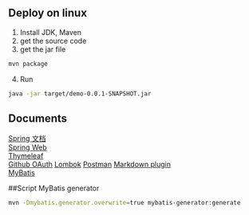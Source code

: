 

## Deploy on linux
1. Install JDK, Maven
2. get the source code
3. get the jar file

``` sh
mvn package
```

4. Run
``` sh
java -jar target/demo-0.0.1-SNAPSHOT.jar
```




## Documents
[Spring 文档](https://spring.io/guides)    
[Spring Web](https://spring.io/guides/gs/serving-web-content/)   
[Thymeleaf](https://www.thymeleaf.org/doc/tutorials/3.0/usingthymeleaf.html#setting-attribute-values)   
[Github OAuth](https://developer.github.com/apps/quickstart-guides/)
[Lombok](https://www.projectlombok.org) 
[Postman](https://chrome.google.com/webstore/detail/coohjcphdfgbiolnekdpbcijmhambjff) 
[Markdown plugin](http://editor.md.ipandao.com/)  
[MyBatis](http://www.mybatis.org/mybatis-3/)

##Script
MyBatis generator
``` bash
mvn -Dmybatis.generator.overwrite=true mybatis-generator:generate
``` 